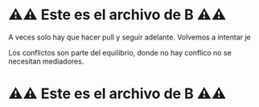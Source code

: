 # ⚠️⚠️ Este es el archivo de **B** ⚠️⚠️


A veces solo hay que hacer pull y seguir adelante. Volvemos a intentar je

Los conflictos son parte del equilibrio, donde no hay conflico no se necesitan mediadores.


# ⚠️⚠️ Este es el archivo de **B** ⚠️⚠️
